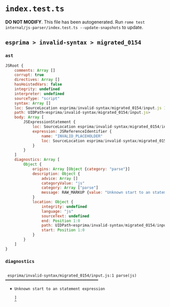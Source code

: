 # `index.test.ts`

**DO NOT MODIFY**. This file has been autogenerated. Run `rome test internal/js-parser/index.test.ts --update-snapshots` to update.

## `esprima > invalid-syntax > migrated_0154`

### `ast`

```javascript
JSRoot {
	comments: Array []
	corrupt: true
	directives: Array []
	hasHoistedVars: false
	integrity: undefined
	interpreter: undefined
	sourceType: "script"
	syntax: Array []
	loc: SourceLocation esprima/invalid-syntax/migrated_0154/input.js 1:0-2:0
	path: UIDPath<esprima/invalid-syntax/migrated_0154/input.js>
	body: Array [
		JSExpressionStatement {
			loc: SourceLocation esprima/invalid-syntax/migrated_0154/input.js 1:0-1:1
			expression: JSReferenceIdentifier {
				name: "INVALID_PLACEHOLDER"
				loc: SourceLocation esprima/invalid-syntax/migrated_0154/input.js 1:0-1:1
			}
		}
	]
	diagnostics: Array [
		Object {
			origins: Array [Object {category: "parse"}]
			description: Object {
				advice: Array []
				categoryValue: "js"
				category: Array ["parse"]
				message: RAW_MARKUP {value: "Unknown start to an statement expression"}
			}
			location: Object {
				integrity: undefined
				language: "js"
				sourceText: undefined
				end: Position 1:0
				path: UIDPath<esprima/invalid-syntax/migrated_0154/input.js>
				start: Position 1:0
			}
		}
	]
}
```

### `diagnostics`

```

 esprima/invalid-syntax/migrated_0154/input.js:1 parse(js) ━━━━━━━━━━━━━━━━━━━━━━━━━━━━━━━━━━━━━━━━━

  ✖ Unknown start to an statement expression

    ]
    ^


```

